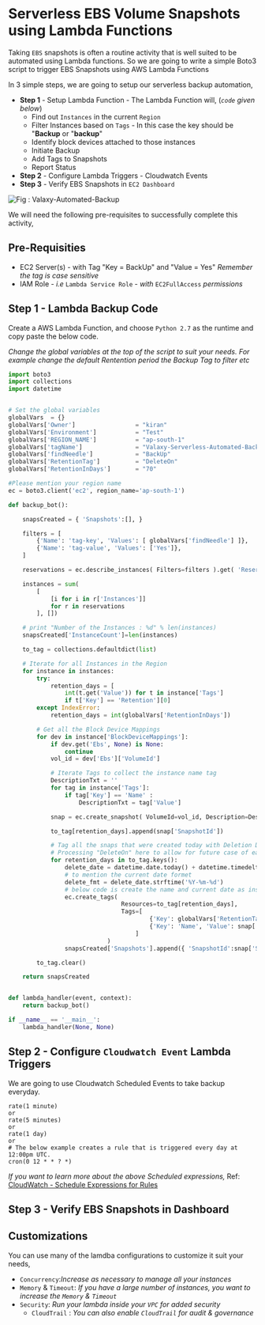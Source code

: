# Serverless EBS Volume Snapshots using Lambda Functions
Taking `EBS` snapshots is often a routine activity that is well suited to be automated using Lambda functions. So we are going to write a simple Boto3 script to trigger EBS Snapshots using AWS Lambda Functions




In 3 simple steps, we are going to setup our serverless backup automation,
- **Step 1** - Setup Lambda Function - The Lambda Function will, (_`code` given below_)
  - Find out `Instances` in the current `Region`
  - Filter Instances based on `Tags` - In this case the key should be "**Backup** or "**backup**"
  - Identify block devices attached to those instances
  - Initiate Backup
  - Add Tags to Snapshots
  - Report Status
- **Step 2** - Configure Lambda Triggers - Cloudwatch Events
- **Step 3** - Verify EBS Snapshots in `EC2 Dashboard`

![Fig : Valaxy-Automated-Backup](https://raw.githubusercontent.com/miztiik/serverless-backup/master/images/Serverless-Backup.jpg)

We will need the following pre-requisites to successfully complete this activity,
## Pre-Requisities
- EC2 Server(s) - with Tag "Key = BackUp" and "Value = Yes" _Remember the tag is case sensitive_
- IAM Role - _i.e_ `Lambda Service Role` - _with_ `EC2FullAccess` _permissions_


## Step 1 - Lambda Backup Code
Create a AWS Lambda Function, and choose `Python 2.7` as the runtime and copy paste the below code.

_Change the global variables at the top of the script to suit your needs. For example change the default Rentention period the Backup Tag to filter etc_
```py
import boto3
import collections
import datetime


# Set the global variables
globalVars  = {}
globalVars['Owner']                 = "kiran"
globalVars['Environment']           = "Test"
globalVars['REGION_NAME']           = "ap-south-1"
globalVars['tagName']               = "Valaxy-Serverless-Automated-Backup"
globalVars['findNeedle']            = "BackUp"
globalVars['RetentionTag']          = "DeleteOn"
globalVars['RetentionInDays']       = "70"

#Please mention your region name
ec = boto3.client('ec2', region_name='ap-south-1')

def backup_bot():

    snapsCreated = { 'Snapshots':[], }

    filters = [
        {'Name': 'tag-key', 'Values': [ globalVars['findNeedle'] ]},
        {'Name': 'tag-value', 'Values': ['Yes']},
    ]

    reservations = ec.describe_instances( Filters=filters ).get( 'Reservations', [] )

    instances = sum(
        [
            [i for i in r['Instances']]
            for r in reservations
        ], [])

    # print "Number of the Instances : %d" % len(instances)
    snapsCreated['InstanceCount']=len(instances)

    to_tag = collections.defaultdict(list)

    # Iterate for all Instances in the Region
    for instance in instances:
        try:
            retention_days = [
                int(t.get('Value')) for t in instance['Tags']
                if t['Key'] == 'Retention'][0]
        except IndexError:
            retention_days = int(globalVars['RetentionInDays'])

        # Get all the Block Device Mappings
        for dev in instance['BlockDeviceMappings']:
            if dev.get('Ebs', None) is None:
                continue
            vol_id = dev['Ebs']['VolumeId']

            # Iterate Tags to collect the instance name tag
            DescriptionTxt = ''
            for tag in instance['Tags']:
                if tag['Key'] == 'Name' :
                    DescriptionTxt = tag['Value']

            snap = ec.create_snapshot( VolumeId=vol_id, Description=DescriptionTxt )

            to_tag[retention_days].append(snap['SnapshotId'])

            # Tag all the snaps that were created today with Deletion Date
            # Processing "DeleteOn" here to allow for future case of each disk having its own Retention date
            for retention_days in to_tag.keys():
                delete_date = datetime.date.today() + datetime.timedelta(days=retention_days)
                # to mention the current date formet
                delete_fmt = delete_date.strftime('%Y-%m-%d')
                # below code is create the name and current date as instance name
                ec.create_tags(
                                Resources=to_tag[retention_days],
                                Tags=[
                                        {'Key': globalVars['RetentionTag'], 'Value': delete_fmt},
                                        {'Key': 'Name', 'Value': snap['Description'] },
                                    ]
                            )
                snapsCreated['Snapshots'].append({ 'SnapshotId':snap['SnapshotId'], 'VolumeId' : vol_id, 'InstanceId' : instance['InstanceId'], 'DeleteOn': delete_fmt })

        to_tag.clear()

    return snapsCreated


def lambda_handler(event, context):
    return backup_bot()

if __name__ == '__main__':
    lambda_handler(None, None)
```

## Step 2 - Configure `Cloudwatch Event` Lambda Triggers
We are going to use Cloudwatch Scheduled Events to take backup everyday.
```
rate(1 minute)
or
rate(5 minutes)
or
rate(1 day)
or
# The below example creates a rule that is triggered every day at 12:00pm UTC.
cron(0 12 * * ? *)
```
_If you want to learn more about the above Scheduled expressions,_ Ref: [CloudWatch - Schedule Expressions for Rules](http://docs.aws.amazon.com/AmazonCloudWatch/latest/events/ScheduledEvents.html#RateExpressions)

## Step 3 - Verify EBS Snapshots in Dashboard

## Customizations
You can use many of the lamdba configurations to customize it suit your needs,

- `Concurrency`:_Increase as necessary to manage all your instances_
- `Memory` & `Timeout`: _If you have a large number of instances, you want to increase the `Memory` & `Timeout`_
- `Security`: _Run your lambda inside your `VPC` for added security_
  - `CloudTrail` : _You can also enable `CloudTrail` for audit & governance_

